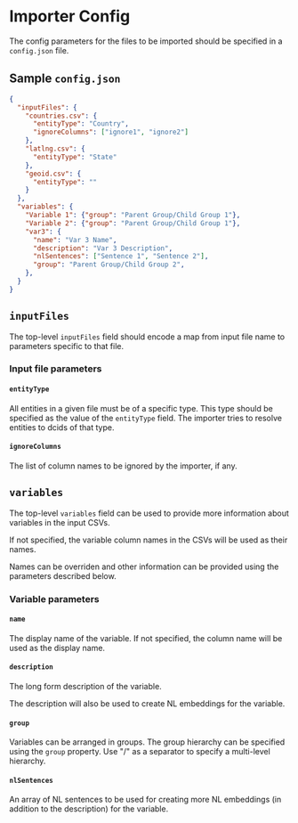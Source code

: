# Importer Config

The config parameters for the files to be imported should be specified in a `config.json` file.

## Sample `config.json`

```json
{
  "inputFiles": {
    "countries.csv": {
      "entityType": "Country",
      "ignoreColumns": ["ignore1", "ignore2"]
    },
    "latlng.csv": {
      "entityType": "State"
    },
    "geoid.csv": {
      "entityType": ""
    }
  },
  "variables": {
    "Variable 1": {"group": "Parent Group/Child Group 1"},
    "Variable 2": {"group": "Parent Group/Child Group 1"},
    "var3": {
      "name": "Var 3 Name",
      "description": "Var 3 Description",
      "nlSentences": ["Sentence 1", "Sentence 2"],
      "group": "Parent Group/Child Group 2",
    },
  }
}
```

## `inputFiles`

The top-level `inputFiles` field should encode a map from input file name to parameters specific to that file.

### Input file parameters

#### `entityType`

All entities in a given file must be of a specific type. This type should be
specified as the value of the `entityType` field. The importer tries to resolve
entities to dcids of that type.

#### `ignoreColumns`

The list of column names to be ignored by the importer, if any.

## `variables`

The top-level `variables` field can be used to provide more information about variables 
in the input CSVs.

If not specified, the variable column names in the CSVs will be used as their names.

Names can be overriden and other information can be provided using the parameters described below.

### Variable parameters

#### `name`

The display name of the variable.
If not specified, the column name will be used as the display name.

#### `description`

The long form description of the variable.

The description will also be used to create NL embeddings for the variable.

#### `group`

Variables can be arranged in groups.
The group hierarchy can be specified using the `group` property.
Use "/" as a separator to specify a multi-level hierarchy.

#### `nlSentences`

An array of NL sentences to be used for creating more NL embeddings (in addition to the description)
for the variable.
